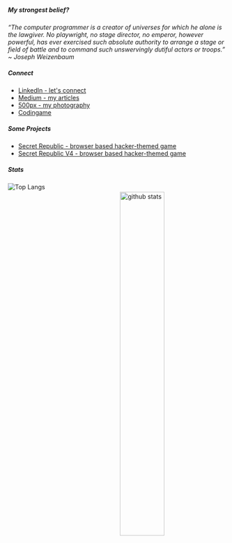 <!--
**nenuadrian/nenuadrian** is a ✨ _special_ ✨ repository because its `README.md` (this file) appears on your GitHub profile.

Here are some ideas to get you started:

- 🔭 I’m currently working on ...
- 🌱 I’m currently learning ...
- 👯 I’m looking to collaborate on ...
- 🤔 I’m looking for help with ...
- 💬 Ask me about ...
- 📫 How to reach me: ...
- 😄 Pronouns: ...
- ⚡ Fun fact: ...
-->

 <h5>My strongest belief?</h5>

<p><em>“The computer programmer is a creator of universes for which he alone is the lawgiver. No playwright, no stage director, no emperor, however powerful, has ever exercised such absolute authority to arrange a stage or field of battle and to command such unswervingly dutiful actors or troops.” ~ Joseph Weizenbaum
 </em></p>
 
 <h5>Connect</h5>
 <ul>
 <li><a href="https://www.linkedin.com/in/nenuadrian/" target="_blank">LinkedIn - let's connect</a></li>
 <li><a href="https://medium.com/@adriannenu" target="_blank">Medium - my articles</a></li>
 <li><a href="https://500px.com/p/cardinal_design" target="_blank">500px - my photography</a></li>
 <li><a href="https://www.codingame.com/profile/6c21522c3d2923dd892fd092d98b5aa06541664" target="_blank">Codingame</a></li>
 </ul>
 
  <h5>Some Projects</h5>
 <ul>
 <li><a href="http://secretrepublic.nenuadrian.com/" target="_blank">Secret Republic - browser based hacker-themed game</a></li>
 <li><a href="http://secretrepublic-v3.nenuadrian.com/" target="_blank">Secret Republic V4 - browser based hacker-themed game</a></li>
 </ul>

 <h5>Stats</h5>

<img src="https://github-readme-stats.vercel.app/api?username=nenuadrian&show_icons=true&theme=gotham" alt="github stats" width="45%;" style="float:right; margin:20px;"/>

 ![Top Langs](https://github-readme-stats.vercel.app/api/top-langs/?username=nenuadrian&theme=gotham)
